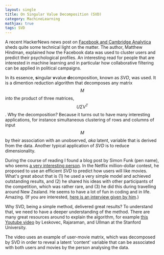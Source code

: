 ```yaml
---
layout: single
title: On Singular Value Decomposition (SVD)
category: MachineLearning
mathjax: true
tags: SVD
---
```


A recent HackerNews news post on [Facebook and Cambridge Analytica](http://www.niemanlab.org/2018/03/this-is-how-cambridge-analyticas-facebook-targeting-model-really-worked-according-to-the-person-who-built-it/) sheds quite some technical light on the matter. The author, Matthew Hindman, explained how the Facebook data was used to cluster users and predict their psychological profiles. An interesting read for people that are interested in machine learning and in particular how collaborative filtering can be applied in political campaigns.

In its essence, **s**ingular **v**value **d**ecomposition, known as *SVD*, was used. It is a dimention reduction algorithm that decomposes any matrix $$ M $$ into the product of three matrices, $$ U\Sigma V^T $$. Why the decomposition? Because it turns out to have many interesting applications, for instance simultaneous clustering of rows and columns of input $$ M $$ by their association with an unobserved, *aka* latent, variable that is derived from the data. Another typical application of *SVD* is to reduce dimensionality.

During the course of reading I found a blog post by Simon Funk (pen name), who seems [a very interesting person](http://sifter.org/~simon/). In the Netflix million-dollar contest, he proposed to use an efficient *SVD* to predict how users will like movies. What's great about that is (1) he used a very simple model and achieved outstanding results, and (2) he shared his ideas with other participants of the competition, which was rather rare, and (3) he did this during travelling around New Zealand. He seems to have a lot of fun in coding and in life. Amazing. (If you are interested, [here is an interview given by him](https://www.kdnuggets.com/news/2007/n08/3i.html).)

Why SVD, being a simple method, delivered great results? To understand that, we need to have a deeper understanding of the method. There are many great resources around to explain the algorithm, for example [this Youtube video](https://www.youtube.com/watch?v=P5mlg91as1c&t=0s&list=LLPZ5hHZO9jGiHwWRv3RdVRg&index=1) by Leskovec, Rajaraman, and Ullman at the Stanford University.

The video uses an example of user-movie matrix, which was decomposed by SVD in order to reveal a latent 'content' variable that can be associated with both users and movies by the person analysing the data.
